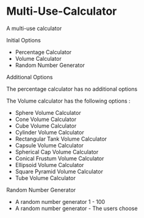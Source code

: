 # Multi-Use-Calculator
A multi-use calculator

Initial Options

- Percentage Calculator
- Volume Calculator
- Random Number Generator

Additional Options

The percentage calculator has no additional options

The Volume calculator has the following options :
- Sphere Volume Calculator
- Cone Volume Calculator
- Cube Volume Calculator
- Cylinder Volume Calculator
- Rectangular Tank Volume Calculator
- Capsule Volume Calculator
- Spherical Cap Volume Calculator
- Conical Frustum Volume Calculator
- Ellipsoid Volume Calculator
- Square Pyramid Volume Calculator
- Tube Volume Calculator

Random Number Generator
- A random number generator 1 - 100
- A random number generator - The users choose
